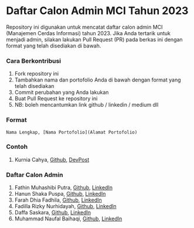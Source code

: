 # Daftar Calon Admin MCI Tahun 2023

Repository ini digunakan untuk mencatat daftar calon admin MCI (Manajemen Cerdas Informasi) tahun 2023. Jika Anda tertarik untuk menjadi admin, silakan lakukan Pull Request (PR) pada berkas ini dengan format yang telah disediakan di bawah.

### Cara Berkontribusi
1. Fork repository ini
2. Tambahkan nama dan portofolio Anda di bawah dengan format yang telah disediakan
3. Commit perubahan yang Anda lakukan
4. Buat Pull Request ke repository ini
5. NB: boleh mencantumkan link github / linkedin / medium dll

### Format
```
Nama Lengkap, [Nama Portofolio](Alamat Portofolio)
```

### Contoh 
1. Kurnia Cahya, [Github](https://github.com/kurniacf), [DevPost](https://devpost.com/kurniacf?ref_content=user-portfolio&ref_feature=portfolio&ref_medium=global-nav)

### Daftar Calon Admin

1.  Fathin Muhashibi Putra, [Github](https://github.com/fathinmputra), [LinkedIn](https://www.linkedin.com/in/fathinmp/)</br>
2.  Hanun Shaka Puspa, [Github](https://github.com/borednuna), [LinkedIn](https://www.linkedin.com/in/hanunshaka/)</br>
3.  Farah Dhia Fadhila, [Github](https://github.com/farah-dhiaf), [LinkedIn](https://www.linkedin.com/in/farah-dhia-fadhila-03426a219/)</br>
4.  Fadilla Rizky Nurhidayah, [Github](https://github.com/fadillaarn), [Linkedln](https://www.linkedin.com/in/fadilla-rizky-663b54252/)</br>
5.  Daffa Saskara, [Github](https://github.com/daffasas), [Linkedln](https://www.linkedin.com/in/daffa-saskara-0379a2229/)</br>
6.  Muhammad Naufal Baihaqi, [Github](https://github.com/naufalqii16), [LinkedIn](https://www.linkedin.com/in/muhammad-naufal-baihaqi/)</br>
